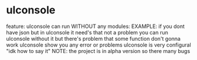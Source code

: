 # ulconsole
feature:
  ulconsole can run WITHOUT any modules:
    EXAMPLE: 
      if you dont have json but in ulconsole it need's that not a problem you can run ulconsole without it
      but there's problem that some function don't gonna work
  ulconsole show you any error or problems
  ulconsole is very configural "idk how to say it"
NOTE:
  the project is in alpha version so there many bugs
